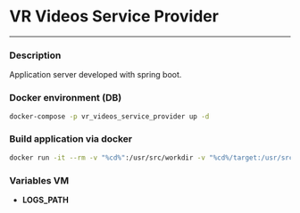 # VR Videos Service Provider 

___

### Description

Application server developed with spring boot.

### Docker environment (DB)

```bash 
docker-compose -p vr_videos_service_provider up -d 
```

### Build application via docker
```bash
docker run -it --rm -v "%cd%":/usr/src/workdir -v "%cd%/target:/usr/src/workdir/target" -w /usr/src/workdir maven mvn package -Dmaven.test.skip
```

### Variables VM

* __LOGS_PATH__ 